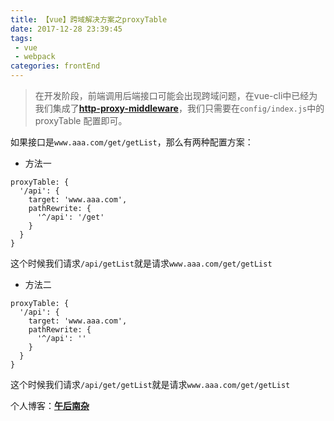 ```yaml
---
title: 【vue】跨域解决方案之proxyTable  
date: 2017-12-28 23:39:45  
tags:
 - vue
 - webpack
categories: frontEnd
---
```


> 在开发阶段，前端调用后端接口可能会出现跨域问题，在vue-cli中已经为我们集成了[**http-proxy-middleware**](https://github.com/chimurai/http-proxy-middleware)，我们只需要在`config/index.js`中的proxyTable 配置即可。

<!-- more -->

如果接口是`www.aaa.com/get/getList`，那么有两种配置方案：
- 方法一
```ecmascript 6
proxyTable: {
  '/api': {
    target: 'www.aaa.com',
    pathRewrite: {
      '^/api': '/get'
    }
  }
}
```
这个时候我们请求`/api/getList`就是请求`www.aaa.com/get/getList`
- 方法二
```ecmascript 6
proxyTable: {
  '/api': {
    target: 'www.aaa.com',
    pathRewrite: {
      '^/api': ''
    }
  }
}
```
这个时候我们请求`/api/get/getList`就是请求`www.aaa.com/get/getList`


个人博客：[**午后南杂**](recoluan.gitlab.io) 